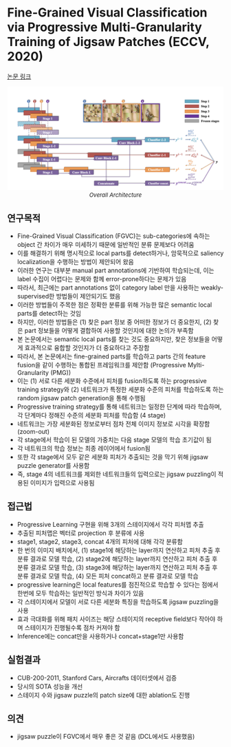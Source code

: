 # Fine-Grained Visual Classification via Progressive Multi-Granularity Training of Jigsaw Patches (ECCV, 2020)

[논문 링크](https://link.springer.com/chapter/10.1007/978-3-030-58565-5_10)

<p align="center">
    <img width="600" alt='fig1' src="../img/du2020fine.png?raw=true"></br>
    <em><font size=2>Overall Architecture</font></em>
</p>

## 연구목적
- Fine-Grained Visual Classification (FGVC)는 sub-categories에 속하는 object 간 차이가 매우 미세하기 때문에 일반적인 분류 문제보다 어려움
- 이를 해결하기 위해 명시적으로 local parts를 detect하거나, 암묵적으로 saliency localization을 수행하는 방법이 제안되어 왔음
- 이러한 연구는 대부분 manual part annotations에 기반하여 학습되는데, 이는 label 수집이 어렵다는 문제와 함께 error-prone하다는 문제가 있음
- 따라서, 최근에는 part annotations 없이 category label 만을 사용하는 weakly-supervised한 방법들이 제안되기도 했음
- 이러한 방법들이 주목한 점은 정확한 분류를 위해 가능한 많은 semantic local parts를 detect하는 것임
- 하지만, 이러한 방법들은 (1) 찾은 part 정보 중 어떠한 정보가 더 중요한지, (2) 찾은 part 정보들을 어떻게 결합하여 사용할 것인지에 대한 논의가 부족함
- 본 논문에서는 semantic local parts를 찾는 것도 중요하지만, 찾은 정보들을 어떻게 효과적으로 융합할 것인지가 더 중요하다고 주장함
- 따라서, 본 논문에서는 fine-grained parts를 학습하고 parts 간의 feature fusion을 같이 수행하는 통합된 프레임워크를 제안함 (Progressive Mylti-Granularity (PMG))
- 이는 (1) 서로 다른 세분화 수준에서 피처를 fusion하도록 하는 progressive training strategy와 (2) 네트워크가 특정한 세분화 수준의 피처를 학습하도록 하는 random jigsaw patch generation을 통해 수행됨
- Progressive training strategy를 통해 네트워크는 일정한 단계에 따라 학습하며, 각 단계마다 정해진 수준의 세분화 피처를 학습함 (4 stage)
- 네트워크는 가장 세분화된 정보로부터 점차 전체 이미지 정보로 시각을 확장함 (zoom-out)
- 각 stage에서 학습이 된 모델의 가중치는 다음 stage 모델의 학습 초기값이 됨
- 각 네트워크의 학습 정보는 최종 레이어에서 fusion됨
- 또한 각 stage에서 모두 같은 세분화 피처가 추출되는 것을 막기 위해 jigsaw puzzle generator를 사용함
- 즉, stage 4의 네트워크를 제외한 네트워크들의 입력으로는 jigsaw puzzling이 적용된 이미지가 입력으로 사용됨
  
## 접근법
- Progressive Learning 구현을 위해 3개의 스테이지에서 각각 피처맵 추출
- 추출된 피처맵은 벡터로 projection 후 분류에 사용
- stage1, stage2, stage3, concat 4개의 피처에 대해 각각 분류함
- 한 번의 이미지 배치에서, (1) stage1에 해당하는 layer까지 연산하고 피처 추출 후 분류 결과로 모델 학습, (2) stage2에 해당하는 layer까지 연산하고 피처 추출 후 분류 결과로 모델 학습, (3) stage3에 해당하는 layer까지 연산하고 피처 추출 후 분류 결과로 모델 학습, (4) 모든 피처 concat하고 분류 결과로 모델 학습
- progressive learning은 local features를 점진적으로 학습할 수 있다는 점에서 한번에 모두 학습하는 일반적인 방식과 차이가 있음
- 각 스테이지에서 모델이 서로 다른 세분화 특징을 학습하도록 jigsaw puzzling을 사용
- 효과 극대화를 위해 패치 사이즈는 해당 스테이지의 receptive field보다 작아야 하며 스테이지가 진행될수록 점차 커져야 함
- Inference에는 concat만을 사용하거나 concat+stage1만 사용함

## 실험결과
- CUB-200-2011, Stanford Cars, Aircrafts 데이터셋에서 검증
- 당시의 SOTA 성능을 개선
- 스테이지 수와 jigsaw puzzle의 patch size에 대한 ablation도 진행

## 의견
- jigsaw puzzle이 FGVC에서 매우 좋은 것 같음 (DCL에서도 사용했음)